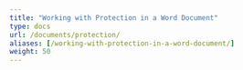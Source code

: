 ```yaml
---
title: "Working with Protection in a Word Document"
type: docs
url: /documents/protection/
aliases: [/working-with-protection-in-a-word-document/]
weight: 50
---
```



